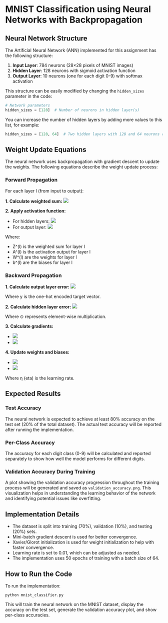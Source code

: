# MNIST Classification using Neural Networks with Backpropagation

## Neural Network Structure

The Artificial Neural Network (ANN) implemented for this assignment has the following structure:

1. **Input Layer**: 784 neurons (28×28 pixels of MNIST images)
2. **Hidden Layer**: 128 neurons with sigmoid activation function
3. **Output Layer**: 10 neurons (one for each digit 0-9) with softmax activation

This structure can be easily modified by changing the `hidden_sizes` parameter in the code:
```python
# Network parameters
hidden_sizes = [128]  # Number of neurons in hidden layer(s)
```

You can increase the number of hidden layers by adding more values to this list, for example:
```python
hidden_sizes = [128, 64]  # Two hidden layers with 128 and 64 neurons respectively
```

## Weight Update Equations

The neural network uses backpropagation with gradient descent to update the weights. The following equations describe the weight update process:

### Forward Propagation

For each layer l (from input to output):

**1. Calculate weighted sum:**
<img src="https://render.githubusercontent.com/render/math?math=Z^{(l)} = A^{(l-1)} \cdot W^{(l)} %2B b^{(l)}">

**2. Apply activation function:**
   - For hidden layers: <img src="https://render.githubusercontent.com/render/math?math=A^{(l)} = \frac{1}{1 %2B e^{-Z^{(l)}}}">
   - For output layer: <img src="https://render.githubusercontent.com/render/math?math=A^{(output)}_i = \frac{e^{Z_i}}{\sum_j e^{Z_j}}">

Where:
- Z^(l) is the weighted sum for layer l
- A^(l) is the activation output for layer l
- W^(l) are the weights for layer l
- b^(l) are the biases for layer l

### Backward Propagation

**1. Calculate output layer error:**
<img src="https://render.githubusercontent.com/render/math?math=\delta^{(output)} = A^{(output)} - y">

Where y is the one-hot encoded target vector.

**2. Calculate hidden layer error:**
<img src="https://render.githubusercontent.com/render/math?math=\delta^{(l)} = (\delta^{(l%2B1)} \cdot {W^{(l%2B1)}}^T) \odot A^{(l)} \odot (1-A^{(l)})">

Where ⊙ represents element-wise multiplication.

**3. Calculate gradients:**
   - <img src="https://render.githubusercontent.com/render/math?math=\nabla W^{(l)} = {A^{(l-1)}}^T \cdot \delta^{(l)}">
   - <img src="https://render.githubusercontent.com/render/math?math=\nabla b^{(l)} = \sum \delta^{(l)}">

**4. Update weights and biases:**
   - <img src="https://render.githubusercontent.com/render/math?math=W^{(l)} = W^{(l)} - \eta \cdot \nabla W^{(l)}">
   - <img src="https://render.githubusercontent.com/render/math?math=b^{(l)} = b^{(l)} - \eta \cdot \nabla b^{(l)}">

Where η (eta) is the learning rate.

## Expected Results

### Test Accuracy

The neural network is expected to achieve at least 80% accuracy on the test set (20% of the total dataset). The actual test accuracy will be reported after running the implementation.

### Per-Class Accuracy

The accuracy for each digit class (0-9) will be calculated and reported separately to show how well the model performs for different digits.

### Validation Accuracy During Training

A plot showing the validation accuracy progression throughout the training process will be generated and saved as `validation_accuracy.png`. This visualization helps in understanding the learning behavior of the network and identifying potential issues like overfitting.

## Implementation Details

- The dataset is split into training (70%), validation (10%), and testing (20%) sets.
- Mini-batch gradient descent is used for better convergence.
- Xavier/Glorot initialization is used for weight initialization to help with faster convergence.
- Learning rate is set to 0.01, which can be adjusted as needed.
- The implementation uses 50 epochs of training with a batch size of 64.

## How to Run the Code

To run the implementation:

```
python mnist_classifier.py
```

This will train the neural network on the MNIST dataset, display the accuracy on the test set, generate the validation accuracy plot, and show per-class accuracies. 